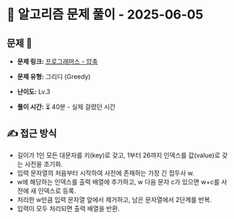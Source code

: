 # 📝 알고리즘 문제 풀이 - 2025-06-05

## 문제 📖

- **문제 링크:** [프로그래머스 - 압축](https://school.programmers.co.kr/learn/courses/30/lessons/17684)

- **문제 유형:** 그리디 (Greedy)

- **난이도:** Lv.3

- **풀이 시간:** ⏳ 40분 - 실제 걸렸던 시간

## ✍ 접근 방식

- 길이가 1인 모든 대문자를 키(key)로 갖고, 1부터 26까지 인덱스를 값(value)로 갖는 사전을 초기화.
- 입력 문자열의 처음부터 시작하여 사전에 존재하는 가장 긴 접두사 w.
- w에 해당하는 인덱스를 출력 배열에 추가하고, w 다음 문자 c가 있으면 w+c를 사전에 새 인덱스로 등록.
- 처리한 w만큼 입력 문자열 앞에서 제거하고, 남은 문자열에서 2단계를 반복.
- 입력이 모두 처리되면 출력 배열을 반환.
